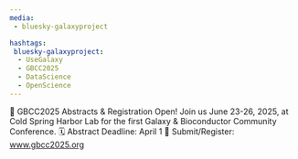 ```yaml
---
media:
 - bluesky-galaxyproject

hashtags:
 bluesky-galaxyproject:
  - UseGalaxy
  - GBCC2025
  - DataScience
  - OpenScience
---
```

🎉 GBCC2025 Abstracts & Registration Open!
Join us June 23-26, 2025, at Cold Spring Harbor Lab for the first Galaxy & Bioconductor Community Conference.
🗓️ Abstract Deadline: April 1
🔗 Submit/Register: www.gbcc2025.org

